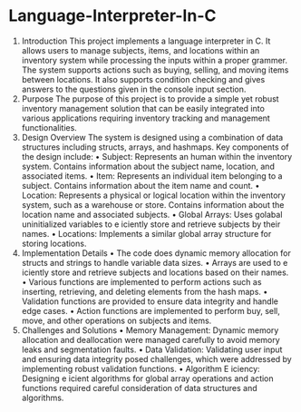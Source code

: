 # Language-Interpreter-In-C
1. Introduction 
This project implements a language interpreter in C. It allows users to manage subjects, 
items, and locations within an inventory system while processing the inputs within a proper 
grammer. The system supports actions such as buying, selling, and moving items between 
locations. It also supports condition checking and gives answers to the questions given in 
the console input section. 
2. Purpose 
The purpose of this project is to provide a simple yet robust inventory management 
solution that can be easily integrated into various applications requiring inventory tracking 
and management functionalities. 
3. Design Overview 
The system is designed using a combination of data structures including structs, arrays, 
and hashmaps. Key components of the design include: 
• Subject: Represents an human within the inventory system. Contains information 
about the subject name, location, and associated items. 
• Item: Represents an individual item belonging to a subject. Contains information 
about the item name and count. 
• Location: Represents a physical or logical location within the inventory system, 
such as a warehouse or store. Contains information about the location name and 
associated subjects. 
• Global Arrays: Uses golabal uninitialized variables to e iciently store and retrieve 
subjects by their names. 
• Locations: Implements a similar global array structure for storing locations. 
4. Implementation Details 
• The code does dynamic memory allocation for structs and strings to handle variable 
data sizes. 
• Arrays are used to e iciently store and retrieve subjects and locations based on 
their names. 
• Various functions are implemented to perform actions such as inserting, retrieving, 
and deleting elements from the hash maps. 
• Validation functions are provided to ensure data integrity and handle edge cases. 
• Action functions are implemented to perform buy, sell, move, and other operations 
on subjects and items. 
5. Challenges and Solutions 
• Memory Management: Dynamic memory allocation and deallocation were 
managed carefully to avoid memory leaks and segmentation faults. 
• Data Validation: Validating user input and ensuring data integrity posed challenges, 
which were addressed by implementing robust validation functions. 
• Algorithm E iciency: Designing e icient algorithms for global array operations and 
action functions required careful consideration of data structures and algorithms.
